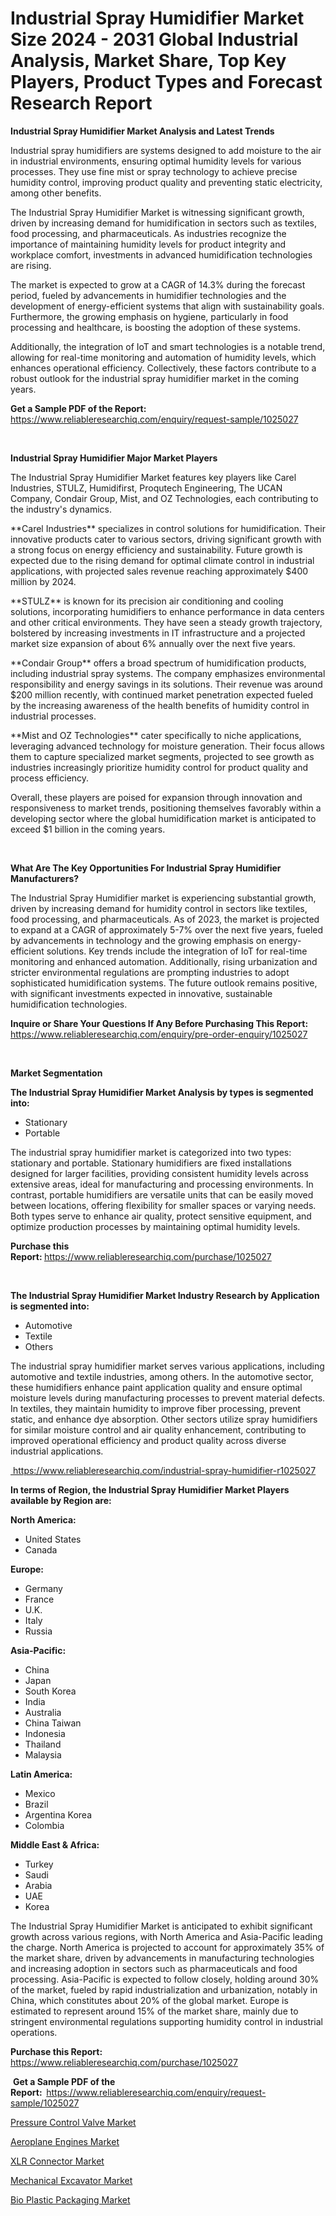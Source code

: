 <p><h1>Industrial Spray Humidifier Market Size 2024 - 2031 Global Industrial Analysis, Market Share, Top Key Players, Product Types and Forecast Research Report</h1></p><p><strong>Industrial Spray Humidifier Market Analysis and Latest Trends</strong></p>
<p><p>Industrial spray humidifiers are systems designed to add moisture to the air in industrial environments, ensuring optimal humidity levels for various processes. They use fine mist or spray technology to achieve precise humidity control, improving product quality and preventing static electricity, among other benefits.</p><p>The Industrial Spray Humidifier Market is witnessing significant growth, driven by increasing demand for humidification in sectors such as textiles, food processing, and pharmaceuticals. As industries recognize the importance of maintaining humidity levels for product integrity and workplace comfort, investments in advanced humidification technologies are rising. </p><p>The market is expected to grow at a CAGR of 14.3% during the forecast period, fueled by advancements in humidifier technologies and the development of energy-efficient systems that align with sustainability goals. Furthermore, the growing emphasis on hygiene, particularly in food processing and healthcare, is boosting the adoption of these systems. </p><p>Additionally, the integration of IoT and smart technologies is a notable trend, allowing for real-time monitoring and automation of humidity levels, which enhances operational efficiency. Collectively, these factors contribute to a robust outlook for the industrial spray humidifier market in the coming years.</p></p>
<p><strong>Get a Sample PDF of the Report:&nbsp;</strong> <a href="https://www.reliableresearchiq.com/enquiry/request-sample/1025027?utm_campaign=1803&utm_medium=2&utm_source=Github&utm_content=ia&utm_term=29102024&utm_id=industrial-spray-humidifier">https://www.reliableresearchiq.com/enquiry/request-sample/1025027</a></p>
<p>&nbsp;</p>
<p><strong>Industrial Spray Humidifier Major Market Players</strong></p>
<p><p>The Industrial Spray Humidifier Market features key players like Carel Industries, STULZ, Humidifirst, Proqutech Engineering, The UCAN Company, Condair Group, Mist, and OZ Technologies, each contributing to the industry's dynamics.</p><p>**Carel Industries** specializes in control solutions for humidification. Their innovative products cater to various sectors, driving significant growth with a strong focus on energy efficiency and sustainability. Future growth is expected due to the rising demand for optimal climate control in industrial applications, with projected sales revenue reaching approximately $400 million by 2024.</p><p>**STULZ** is known for its precision air conditioning and cooling solutions, incorporating humidifiers to enhance performance in data centers and other critical environments. They have seen a steady growth trajectory, bolstered by increasing investments in IT infrastructure and a projected market size expansion of about 6% annually over the next five years.</p><p>**Condair Group** offers a broad spectrum of humidification products, including industrial spray systems. The company emphasizes environmental responsibility and energy savings in its solutions. Their revenue was around $200 million recently, with continued market penetration expected fueled by the increasing awareness of the health benefits of humidity control in industrial processes.</p><p>**Mist and OZ Technologies** cater specifically to niche applications, leveraging advanced technology for moisture generation. Their focus allows them to capture specialized market segments, projected to see growth as industries increasingly prioritize humidity control for product quality and process efficiency.</p><p>Overall, these players are poised for expansion through innovation and responsiveness to market trends, positioning themselves favorably within a developing sector where the global humidification market is anticipated to exceed $1 billion in the coming years.</p></p>
<p>&nbsp;</p>
<p><strong>What Are The Key Opportunities For Industrial Spray Humidifier Manufacturers?</strong></p>
<p><p>The Industrial Spray Humidifier market is experiencing substantial growth, driven by increasing demand for humidity control in sectors like textiles, food processing, and pharmaceuticals. As of 2023, the market is projected to expand at a CAGR of approximately 5-7% over the next five years, fueled by advancements in technology and the growing emphasis on energy-efficient solutions. Key trends include the integration of IoT for real-time monitoring and enhanced automation. Additionally, rising urbanization and stricter environmental regulations are prompting industries to adopt sophisticated humidification systems. The future outlook remains positive, with significant investments expected in innovative, sustainable humidification technologies.</p></p>
<p><strong>Inquire or Share Your Questions If Any Before Purchasing This Report:</strong> <a href="https://www.reliableresearchiq.com/enquiry/pre-order-enquiry/1025027?utm_campaign=1803&utm_medium=2&utm_source=Github&utm_content=ia&utm_term=29102024&utm_id=industrial-spray-humidifier">https://www.reliableresearchiq.com/enquiry/pre-order-enquiry/1025027</a></p>
<p>&nbsp;</p>
<p><strong>Market Segmentation</strong></p>
<p><strong>The Industrial Spray Humidifier Market Analysis by types is segmented into:</strong></p>
<p><ul><li>Stationary</li><li>Portable</li></ul></p>
<p><p>The industrial spray humidifier market is categorized into two types: stationary and portable. Stationary humidifiers are fixed installations designed for larger facilities, providing consistent humidity levels across extensive areas, ideal for manufacturing and processing environments. In contrast, portable humidifiers are versatile units that can be easily moved between locations, offering flexibility for smaller spaces or varying needs. Both types serve to enhance air quality, protect sensitive equipment, and optimize production processes by maintaining optimal humidity levels.</p></p>
<p><strong>Purchase this Report:&nbsp;</strong><a href="https://www.reliableresearchiq.com/purchase/1025027?utm_campaign=1803&utm_medium=2&utm_source=Github&utm_content=ia&utm_term=29102024&utm_id=industrial-spray-humidifier">https://www.reliableresearchiq.com/purchase/1025027</a></p>
<p>&nbsp;</p>
<p><strong>The Industrial Spray Humidifier Market Industry Research by Application is segmented into:</strong></p>
<p><ul><li>Automotive</li><li>Textile</li><li>Others</li></ul></p>
<p><p>The industrial spray humidifier market serves various applications, including automotive and textile industries, among others. In the automotive sector, these humidifiers enhance paint application quality and ensure optimal moisture levels during manufacturing processes to prevent material defects. In textiles, they maintain humidity to improve fiber processing, prevent static, and enhance dye absorption. Other sectors utilize spray humidifiers for similar moisture control and air quality enhancement, contributing to improved operational efficiency and product quality across diverse industrial applications.</p></p>
<p><a href="https://www.reliableresearchiq.com/industrial-spray-humidifier-r1025027?utm_campaign=1803&utm_medium=2&utm_source=Github&utm_content=ia&utm_term=29102024&utm_id=industrial-spray-humidifier">&nbsp;https://www.reliableresearchiq.com/industrial-spray-humidifier-r1025027</a></p>
<p><strong>In terms of Region, the Industrial Spray Humidifier Market Players available by Region are:</strong></p>
<p>
    <p> <strong> North America: </strong>
        <ul>
            <li>United States</li>
            <li>Canada</li>
        </ul>
        </p> 
    <p> <strong> Europe: </strong>
        <ul>
            <li>Germany</li>
            <li>France</li>
            <li>U.K.</li>
            <li>Italy</li>
            <li>Russia</li>
        </ul>
        </p> 
    <p> <strong> Asia-Pacific: </strong>
        <ul>
            <li>China</li>
            <li>Japan</li>
            <li>South Korea</li>
            <li>India</li>
            <li>Australia</li>
            <li>China Taiwan</li>
            <li>Indonesia</li>
            <li>Thailand</li>
            <li>Malaysia</li>
        </ul>
        </p> 
    <p> <strong> Latin America: </strong>
        <ul>
            <li>Mexico</li>
            <li>Brazil</li>
            <li>Argentina Korea</li>
            <li>Colombia</li>
        </ul>
        </p> 
    <p> <strong> Middle East & Africa: </strong>
        <ul>
            <li>Turkey</li>
            <li>Saudi</li>
            <li>Arabia</li>
            <li>UAE</li>
            <li>Korea</li>
        </ul>
    </p>
    </p>
<p><p>The Industrial Spray Humidifier Market is anticipated to exhibit significant growth across various regions, with North America and Asia-Pacific leading the charge. North America is projected to account for approximately 35% of the market share, driven by advancements in manufacturing technologies and increasing adoption in sectors such as pharmaceuticals and food processing. Asia-Pacific is expected to follow closely, holding around 30% of the market, fueled by rapid industrialization and urbanization, notably in China, which constitutes about 20% of the global market. Europe is estimated to represent around 15% of the market share, mainly due to stringent environmental regulations supporting humidity control in industrial operations.</p></p>
<p><strong>Purchase this Report: </strong><a href="https://www.reliableresearchiq.com/purchase/1025027?utm_campaign=1803&utm_medium=2&utm_source=Github&utm_content=ia&utm_term=29102024&utm_id=industrial-spray-humidifier">https://www.reliableresearchiq.com/purchase/1025027</a></p>
<p>&nbsp;<strong>Get a Sample PDF of the Report:&nbsp;&nbsp;</strong><a href="https://www.reliableresearchiq.com/enquiry/request-sample/1025027?utm_campaign=1803&utm_medium=2&utm_source=Github&utm_content=ia&utm_term=29102024&utm_id=industrial-spray-humidifier">https://www.reliableresearchiq.com/enquiry/request-sample/1025027</a></p>
<p><strong></strong></p>
<p><p><a href="https://www.linkedin.com/pulse/pressure-control-valve-industry-forecast-market-shifts-dcnue?utm_campaign=1803&utm_medium=2&utm_source=Github&utm_content=ia&utm_term=29102024&utm_id=industrial-spray-humidifier">Pressure Control Valve Market</a></p><p><a href="https://www.linkedin.com/pulse/aeroplane-engines-market-segmentation-applications-types-dc5ie?utm_campaign=1803&utm_medium=2&utm_source=Github&utm_content=ia&utm_term=29102024&utm_id=industrial-spray-humidifier">Aeroplane Engines Market</a></p><p><a href="https://github.com/ygfu6u/Market-Research-Report-List-1/blob/main/xlr-connector-market.md?utm_campaign=1803&utm_medium=2&utm_source=Github&utm_content=ia&utm_term=29102024&utm_id=industrial-spray-humidifier">XLR Connector Market</a></p><p><a href="https://www.linkedin.com/pulse/mechanical-excavator-market-global-trends-forecast-2024-umzpe?utm_campaign=1803&utm_medium=2&utm_source=Github&utm_content=ia&utm_term=29102024&utm_id=industrial-spray-humidifier">Mechanical Excavator Market</a></p><p><a href="https://www.linkedin.com/pulse/bio-plastic-packaging-market-shifts-strategic-analysis-2024-2031-mwbze?utm_campaign=1803&utm_medium=2&utm_source=Github&utm_content=ia&utm_term=29102024&utm_id=industrial-spray-humidifier">Bio Plastic Packaging Market</a></p></p>